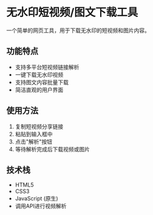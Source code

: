 # 无水印短视频/图文下载工具

一个简单的网页工具，用于下载无水印的短视频和图片内容。

## 功能特点

- 支持多平台短视频链接解析
- 一键下载无水印视频
- 支持图文内容批量下载
- 简洁直观的用户界面

## 使用方法

1. 复制短视频分享链接
2. 粘贴到输入框中
3. 点击"解析"按钮
4. 等待解析完成后下载视频或图片

## 技术栈

- HTML5
- CSS3
- JavaScript (原生)
- 调用API进行视频解析